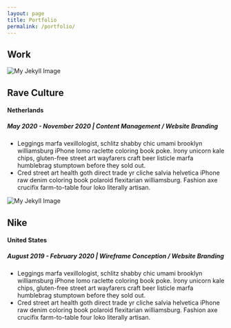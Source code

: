 ```yaml
---
layout: page
title: Portfolio
permalink: /portfolio/
---
```


## __Work__

![My Jekyll Image]({{site.baseurl}}/assets/images/rave-culture.png)
## __Rave Culture__
#### __Netherlands__
##### May 2020 - November 2020 | Content Management / Website Branding
* Leggings marfa vexillologist, schlitz shabby chic umami brooklyn williamsburg iPhone lomo raclette coloring book poke. Irony unicorn kale chips, gluten-free street art wayfarers craft beer listicle marfa humblebrag stumptown before they sold out.
*  Cred street art health goth direct trade yr cliche salvia helvetica iPhone raw denim coloring book polaroid flexitarian williamsburg. Fashion axe crucifix farm-to-table four loko literally artisan.

![My Jekyll Image]({{site.baseurl}}/assets/images/nike.png)
## __Nike__
#### __United States__
##### August 2019 - February 2020 | Wireframe Conception / Website Branding
* Leggings marfa vexillologist, schlitz shabby chic umami brooklyn williamsburg iPhone lomo raclette coloring book poke. Irony unicorn kale chips, gluten-free street art wayfarers craft beer listicle marfa humblebrag stumptown before they sold out.
*  Cred street art health goth direct trade yr cliche salvia helvetica iPhone raw denim coloring book polaroid flexitarian williamsburg. Fashion axe crucifix farm-to-table four loko literally artisan.